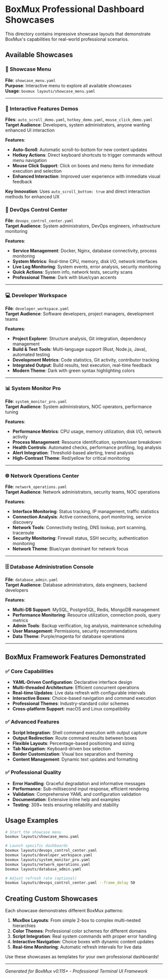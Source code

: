 # BoxMux Professional Dashboard Showcases

This directory contains impressive showcase layouts that demonstrate BoxMux's capabilities for real-world professional scenarios.

## Available Showcases

### 🎯 Showcase Menu
**File**: `showcase_menu.yaml`  
**Purpose**: Interactive menu to explore all available showcases  
**Usage**: `boxmux layouts/showcase_menu.yaml`

---

### 🔄 Interactive Features Demos
**Files**: `auto_scroll_demo.yaml`, `hotkey_demo.yaml`, `mouse_click_demo.yaml`  
**Target Audience**: Developers, system administrators, anyone wanting enhanced UI interaction  

**Features**:
- **Auto-Scroll**: Automatic scroll-to-bottom for new content updates
- **Hotkey Actions**: Direct keyboard shortcuts to trigger commands without menu navigation
- **Mouse Click Support**: Click on boxes and menu items for immediate execution and selection
- **Enhanced Interaction**: Improved user experience with immediate visual feedback

**Key Innovation**: Uses `auto_scroll_bottom: true` and direct interaction methods for enhanced UX

### 🚀 DevOps Control Center
**File**: `devops_control_center.yaml`  
**Target Audience**: System administrators, DevOps engineers, infrastructure monitoring  

**Features**:
- **Service Management**: Docker, Nginx, database connectivity, process monitoring
- **System Metrics**: Real-time CPU, memory, disk I/O, network interfaces  
- **Live Log Monitoring**: System events, error analysis, security monitoring
- **Quick Actions**: System info, network tests, security scans
- **Professional Theme**: Dark with blue/cyan accents

---

### 💻 Developer Workspace
**File**: `developer_workspace.yaml`  
**Target Audience**: Software developers, project managers, development teams

**Features**:
- **Project Explorer**: Structure analysis, Git integration, dependency management
- **Build & Test Tools**: Multi-language support (Rust, Node.js, Java), automated testing
- **Development Metrics**: Code statistics, Git activity, contributor tracking
- **Integrated Output**: Build results, test execution, real-time feedback
- **Modern Theme**: Dark with green syntax highlighting colors

---

### 📊 System Monitor Pro
**File**: `system_monitor_pro.yaml`  
**Target Audience**: System administrators, NOC operators, performance tuning

**Features**:
- **Performance Metrics**: CPU usage, memory utilization, disk I/O, network activity
- **Process Management**: Resource identification, system/user breakdown
- **Health Controls**: Automated checks, performance profiling, log analysis
- **Alert Integration**: Threshold-based alerting, trend analysis
- **High-Contrast Theme**: Red/yellow for critical monitoring

---

### 🌐 Network Operations Center
**File**: `network_operations.yaml`  
**Target Audience**: Network administrators, security teams, NOC operations

**Features**:
- **Interface Monitoring**: Status tracking, IP management, traffic statistics
- **Connection Analysis**: Active connections, port monitoring, service discovery
- **Network Tools**: Connectivity testing, DNS lookup, port scanning, traceroute
- **Security Monitoring**: Firewall status, SSH security, authentication monitoring
- **Network Theme**: Blue/cyan dominant for network focus

---

### 🗄️ Database Administration Console
**File**: `database_admin.yaml`  
**Target Audience**: Database administrators, data engineers, backend developers

**Features**:
- **Multi-DB Support**: MySQL, PostgreSQL, Redis, MongoDB management
- **Performance Monitoring**: Resource utilization, connection pools, query metrics
- **Admin Tools**: Backup verification, log analysis, maintenance scheduling
- **User Management**: Permissions, security recommendations
- **Data Theme**: Purple/magenta for database operations

---

## BoxMux Framework Features Demonstrated

### ✅ Core Capabilities
- **YAML-Driven Configuration**: Declarative interface design
- **Multi-threaded Architecture**: Efficient concurrent operations
- **Real-time Updates**: Live data refresh with configurable intervals
- **Interactive Boxes**: Choice-based navigation and command execution
- **Professional Themes**: Industry-standard color schemes
- **Cross-platform Support**: macOS and Linux compatibility

### ✅ Advanced Features
- **Script Integration**: Shell command execution with output capture
- **Output Redirection**: Route command results between boxes
- **Flexible Layouts**: Percentage-based positioning and sizing
- **Tab Navigation**: Keyboard-driven box selection
- **Border Customization**: Visual box separation and theming
- **Content Management**: Dynamic text updates and formatting

### ✅ Professional Quality
- **Error Handling**: Graceful degradation and informative messages
- **Performance**: Sub-millisecond input response, efficient rendering
- **Validation**: Comprehensive YAML and configuration validation
- **Documentation**: Extensive inline help and examples
- **Testing**: 309+ tests ensuring reliability and stability

## Usage Examples

```bash
# Start the showcase menu
boxmux layouts/showcase_menu.yaml

# Launch specific dashboards
boxmux layouts/devops_control_center.yaml
boxmux layouts/developer_workspace.yaml
boxmux layouts/system_monitor_pro.yaml
boxmux layouts/network_operations.yaml
boxmux layouts/database_admin.yaml

# Adjust refresh rate (optional)
boxmux layouts/devops_control_center.yaml --frame_delay 50
```

## Creating Custom Showcases

Each showcase demonstrates different BoxMux patterns:

1. **MuxBox Layouts**: From simple 2-box to complex multi-nested hierarchies
2. **Color Themes**: Professional color schemes for different domains
3. **Script Integration**: Real system commands with proper error handling
4. **Interactive Navigation**: Choice boxes with dynamic content updates
5. **Real-time Monitoring**: Automatic refresh intervals for live data

Use these showcases as templates for your own professional dashboards!

---

*Generated for BoxMux v0.115+ - Professional Terminal UI Framework*